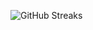 ![GitHub Streaks](https://github-streaks-mqc9.onrender.com/streak/happilli/image?theme=midnight&cache_bust=1743119634&lang=ja)
